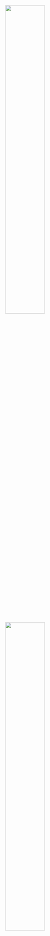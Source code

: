 <center>
  <a href="https://github.com/phasenull/">
  <img width="50%" src="https://github-readme-stats.vercel.app/api?username=phasenull&show_icons=true&theme=gruvbox&hide_border=true" />
    <img width="50%" src="https://github-readme-streak-stats.herokuapp.com/?user=phasenull&theme=gruvbox&hide_border=true" />
  </a>
</center>
